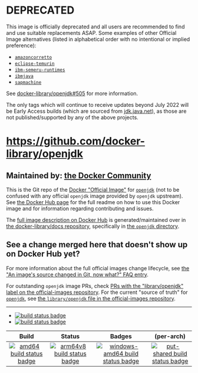 # DEPRECATED

This image is officially deprecated and all users are recommended to find and use suitable replacements ASAP. Some examples of other Official Image alternatives (listed in alphabetical order with no intentional or implied preference):

-	[`amazoncorretto`](https://hub.docker.com/_/amazoncorretto)
-	[`eclipse-temurin`](https://hub.docker.com/_/eclipse-temurin)
-	[`ibm-semeru-runtimes`](https://hub.docker.com/_/ibm-semeru-runtimes)
-	[`ibmjava`](https://hub.docker.com/_/ibmjava)
-	[`sapmachine`](https://hub.docker.com/_/sapmachine)

See [docker-library/openjdk#505](https://github.com/docker-library/openjdk/issues/505) for more information.

The only tags which will continue to receive updates beyond July 2022 will be Early Access builds (which are sourced from [jdk.java.net](https://jdk.java.net/)), as those are not published/supported by any of the above projects.

# https://github.com/docker-library/openjdk

## Maintained by: [the Docker Community](https://github.com/docker-library/openjdk)

This is the Git repo of the [Docker "Official Image"](https://github.com/docker-library/official-images#what-are-official-images) for [`openjdk`](https://hub.docker.com/_/openjdk/) (not to be confused with any official `openjdk` image provided by `openjdk` upstream). See [the Docker Hub page](https://hub.docker.com/_/openjdk/) for the full readme on how to use this Docker image and for information regarding contributing and issues.

The [full image description on Docker Hub](https://hub.docker.com/_/openjdk/) is generated/maintained over in [the docker-library/docs repository](https://github.com/docker-library/docs), specifically in [the `openjdk` directory](https://github.com/docker-library/docs/tree/master/openjdk).

## See a change merged here that doesn't show up on Docker Hub yet?

For more information about the full official images change lifecycle, see [the "An image's source changed in Git, now what?" FAQ entry](https://github.com/docker-library/faq#an-images-source-changed-in-git-now-what).

For outstanding `openjdk` image PRs, check [PRs with the "library/openjdk" label on the official-images repository](https://github.com/docker-library/official-images/labels/library%2Fopenjdk). For the current "source of truth" for [`openjdk`](https://hub.docker.com/_/openjdk/), see [the `library/openjdk` file in the official-images repository](https://github.com/docker-library/official-images/blob/master/library/openjdk).

---

-	[![build status badge](https://img.shields.io/github/actions/workflow/status/docker-library/openjdk/ci.yml?branch=master&label=GitHub%20CI)](https://github.com/docker-library/openjdk/actions?query=workflow%3A%22GitHub+CI%22+branch%3Amaster)
-	[![build status badge](https://img.shields.io/jenkins/s/https/doi-janky.infosiftr.net/job/update.sh/job/openjdk.svg?label=Automated%20update.sh)](https://doi-janky.infosiftr.net/job/update.sh/job/openjdk/)

| Build | Status | Badges | (per-arch) |
|:-:|:-:|:-:|:-:|
| [![amd64 build status badge](https://img.shields.io/jenkins/s/https/doi-janky.infosiftr.net/job/multiarch/job/amd64/job/openjdk.svg?label=amd64)](https://doi-janky.infosiftr.net/job/multiarch/job/amd64/job/openjdk/) | [![arm64v8 build status badge](https://img.shields.io/jenkins/s/https/doi-janky.infosiftr.net/job/multiarch/job/arm64v8/job/openjdk.svg?label=arm64v8)](https://doi-janky.infosiftr.net/job/multiarch/job/arm64v8/job/openjdk/) | [![windows-amd64 build status badge](https://img.shields.io/jenkins/s/https/doi-janky.infosiftr.net/job/multiarch/job/windows-amd64/job/openjdk.svg?label=windows-amd64)](https://doi-janky.infosiftr.net/job/multiarch/job/windows-amd64/job/openjdk/) | [![put-shared build status badge](https://img.shields.io/jenkins/s/https/doi-janky.infosiftr.net/job/put-shared/job/light/job/openjdk.svg?label=put-shared)](https://doi-janky.infosiftr.net/job/put-shared/job/light/job/openjdk/) |

<!-- THIS FILE IS GENERATED BY https://github.com/docker-library/docs/blob/master/generate-repo-stub-readme.sh -->
